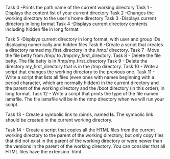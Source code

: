 Task 0 -Prints the path name of the current working directory
Task 1 -Displays the content list of your current directory
Task 2 -Changes the working directory to the user's home directory
Task 3 -Displays current directory in long format
Task 4 -Displays current directory contents including hidden file in long format

Task 5 -Displays current directory in long format, with user and group IDs displaying numerically and hidden files
Task 6 -Create a script that creates a directory named my_first_directory in the /tmp/ directory.
Task 7 –Move the file betty from /tmp/ to /tmp/my_first_directory.
Task 8 - Delete the file betty. The file betty is in /tmp/my_first_directory
Task 9 - Delete the directory my_first_directory that is in the /tmp directory.
Task 10 - Write a script that changes the working directory to the previous one.
Task 11 - Write a script that lists all files (even ones with names beginning with a period character, which are normally hidden) in the current directory and the parent of the working directory and the /boot directory (in this order), in long format.
Task 12 - Write a script that prints the type of the file named iamafile. The file iamafile will be in the /tmp directory when we will run your script.

Task 13 - Create a symbolic link to /bin/ls, named __ls__. The symbolic link should be created in the current working directory.

Task 14 - Create a script that copies all the HTML files from the current working directory to the parent of the working directory, but only copy files that did not exist in the parent of the working directory or were newer than the versions in the parent of the working directory. You can consider that all HTML files have the extension .html




